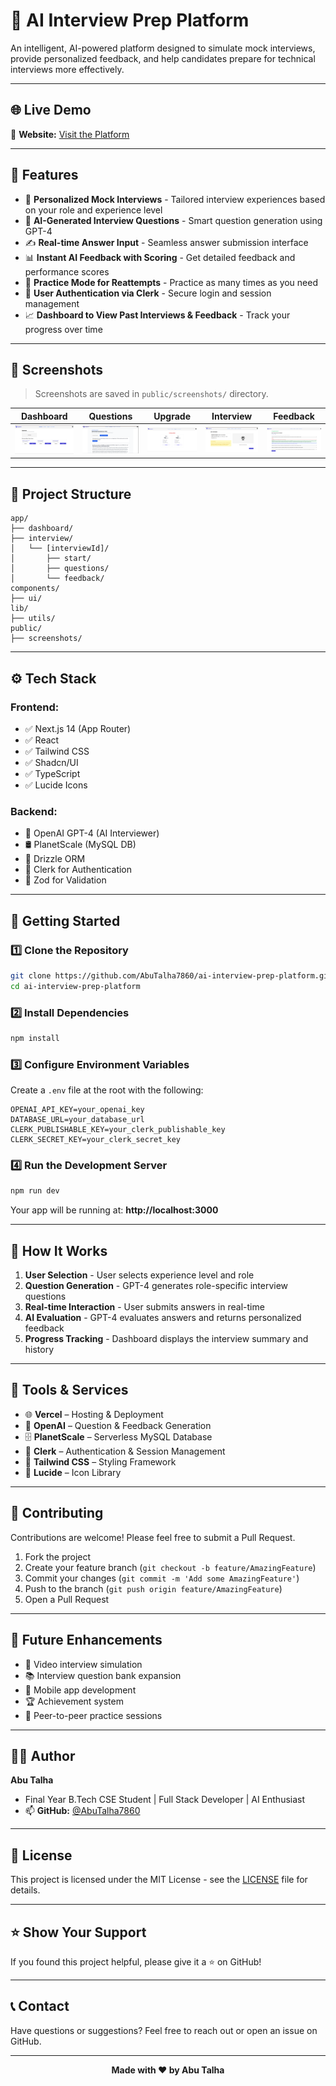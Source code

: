 # 🧠 AI Interview Prep Platform

An intelligent, AI-powered platform designed to simulate mock interviews, provide personalized feedback, and help candidates prepare for technical interviews more effectively.

---

## 🌐 Live Demo

🔗 **Website:** [Visit the Platform](https://ai-interview-prep-platform.vercel.app)

---

## 📌 Features

- 🎯 **Personalized Mock Interviews** - Tailored interview experiences based on your role and experience level
- 💬 **AI-Generated Interview Questions** - Smart question generation using GPT-4
- ✍️ **Real-time Answer Input** - Seamless answer submission interface
- 📊 **Instant AI Feedback with Scoring** - Get detailed feedback and performance scores
- 🔁 **Practice Mode for Reattempts** - Practice as many times as you need
- 👤 **User Authentication via Clerk** - Secure login and session management
- 📈 **Dashboard to View Past Interviews & Feedback** - Track your progress over time

---

## 🧪 Screenshots

> Screenshots are saved in `public/screenshots/` directory.

| Dashboard | Questions | Upgrade | Interview | Feedback |
|-----------|-----------|---------|-----------|----------|
| ![Dashboard](./public/screenshots/dashboard.png) | ![Questions](./public/screenshots/questions.png) | ![Upgrade](./public/screenshots/upgrade.png) | ![Interview](./public/screenshots/interview.png) | ![Feedback](./public/screenshots/feedback.png) |

---

## 📁 Project Structure

```
app/
├── dashboard/
├── interview/
│   └── [interviewId]/
│       ├── start/
│       ├── questions/
│       └── feedback/
components/
├── ui/
lib/
├── utils/
public/
├── screenshots/
```

---

## ⚙️ Tech Stack

### **Frontend:**
- ✅ Next.js 14 (App Router)
- ✅ React
- ✅ Tailwind CSS
- ✅ Shadcn/UI
- ✅ TypeScript
- ✅ Lucide Icons

### **Backend:**
- 🤖 OpenAI GPT-4 (AI Interviewer)
- 🛢️ PlanetScale (MySQL DB)
- 🔧 Drizzle ORM
- 🔐 Clerk for Authentication
- 🧪 Zod for Validation

---

## 🚀 Getting Started

### 1️⃣ Clone the Repository

```bash
git clone https://github.com/AbuTalha7860/ai-interview-prep-platform.git
cd ai-interview-prep-platform
```

### 2️⃣ Install Dependencies

```bash
npm install
```

### 3️⃣ Configure Environment Variables

Create a `.env` file at the root with the following:

```env
OPENAI_API_KEY=your_openai_key
DATABASE_URL=your_database_url
CLERK_PUBLISHABLE_KEY=your_clerk_publishable_key
CLERK_SECRET_KEY=your_clerk_secret_key
```

### 4️⃣ Run the Development Server

```bash
npm run dev
```

Your app will be running at: **http://localhost:3000**

---

## 🧠 How It Works

1. **User Selection** - User selects experience level and role
2. **Question Generation** - GPT-4 generates role-specific interview questions
3. **Real-time Interaction** - User submits answers in real-time
4. **AI Evaluation** - GPT-4 evaluates answers and returns personalized feedback
5. **Progress Tracking** - Dashboard displays the interview summary and history

---

## 🧰 Tools & Services

- 🌐 **Vercel** – Hosting & Deployment
- 🧠 **OpenAI** – Question & Feedback Generation
- 🗄️ **PlanetScale** – Serverless MySQL Database
- 💼 **Clerk** – Authentication & Session Management
- 🎨 **Tailwind CSS** – Styling Framework
- 💬 **Lucide** – Icon Library

---

## 🤝 Contributing

Contributions are welcome! Please feel free to submit a Pull Request.

1. Fork the project
2. Create your feature branch (`git checkout -b feature/AmazingFeature`)
3. Commit your changes (`git commit -m 'Add some AmazingFeature'`)
4. Push to the branch (`git push origin feature/AmazingFeature`)
5. Open a Pull Request

---

## 📝 Future Enhancements

- 🎥 Video interview simulation
- 📚 Interview question bank expansion
- 📱 Mobile app development
- 🏆 Achievement system
- 👥 Peer-to-peer practice sessions

---

## 🧑‍💻 Author

**Abu Talha**
- Final Year B.Tech CSE Student | Full Stack Developer | AI Enthusiast
- 📫 **GitHub:** [@AbuTalha7860](https://github.com/AbuTalha7860)

---

## 📄 License

This project is licensed under the MIT License - see the [LICENSE](LICENSE) file for details.

---

## ⭐ Show Your Support

If you found this project helpful, please give it a ⭐ on GitHub!

---

## 📞 Contact

Have questions or suggestions? Feel free to reach out or open an issue on GitHub.

---

<div align="center">
  <strong>Made with ❤️ by Abu Talha</strong>
</div>
